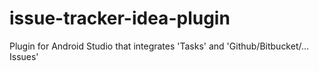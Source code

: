 # issue-tracker-idea-plugin
Plugin for Android Studio that integrates 'Tasks' and 'Github/Bitbucket/... Issues'
